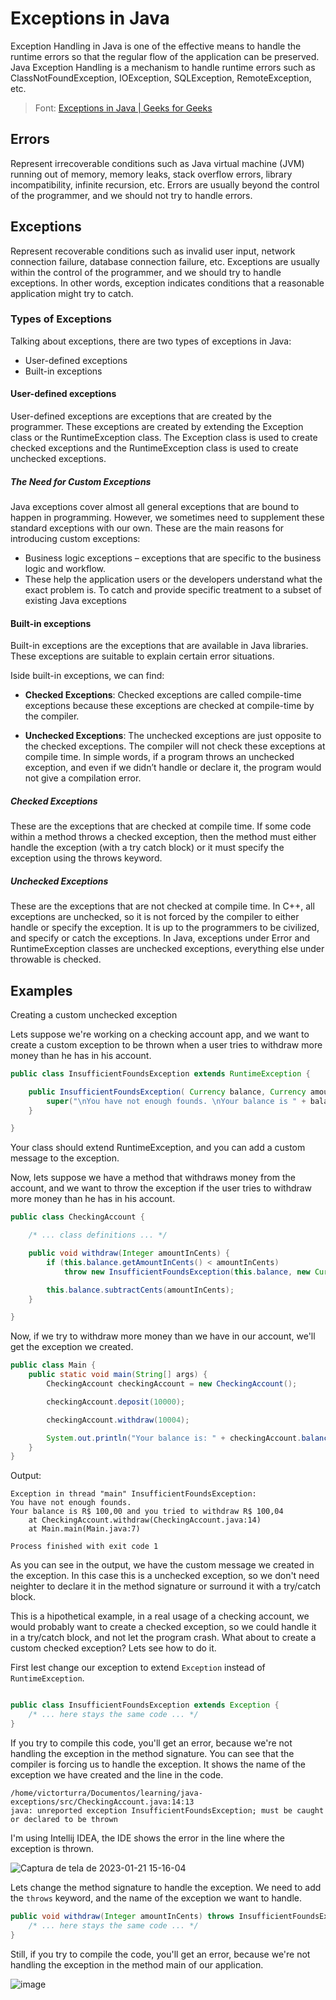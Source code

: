 # Exceptions in Java

Exception Handling in Java is one of the effective means to handle the runtime errors so that the regular flow of the application can be preserved. Java Exception Handling is a mechanism to handle runtime errors such as ClassNotFoundException, IOException, SQLException, RemoteException, etc.

> Font: [Exceptions in Java | Geeks for Geeks](https://www.geeksforgeeks.org/exceptions-in-java/)

## Errors
Represent irrecoverable conditions such as Java virtual machine (JVM) running out of memory, memory leaks, stack overflow errors, library incompatibility, infinite recursion, etc. Errors are usually beyond the control of the programmer, and we should not try to handle errors.

## Exceptions
Represent recoverable conditions such as invalid user input, network connection failure, database connection failure, etc. Exceptions are usually within the control of the programmer, and we should try to handle exceptions. In other words, exception indicates conditions that a reasonable application might try to catch.

### Types of Exceptions
Talking about exceptions, there are two types of exceptions in Java:
- User-defined exceptions
- Built-in exceptions

#### User-defined exceptions
User-defined exceptions are exceptions that are created by the programmer. These exceptions are created by extending the Exception class or the RuntimeException class. The Exception class is used to create checked exceptions and the RuntimeException class is used to create unchecked exceptions.

##### The Need for Custom Exceptions
Java exceptions cover almost all general exceptions that are bound to happen in programming.
However, we sometimes need to supplement these standard exceptions with our own. These are the main reasons for introducing custom exceptions:

- Business logic exceptions – exceptions that are specific to the business logic and workflow. 
- These help the application users or the developers understand what the exact problem is.
To catch and provide specific treatment to a subset of existing Java exceptions

#### Built-in exceptions
Built-in exceptions are the exceptions that are available in Java libraries. These exceptions are suitable to explain certain error situations.

Iside built-in exceptions, we can find:

- **Checked Exceptions**: Checked exceptions are called compile-time exceptions because these exceptions are checked at compile-time by the compiler.

- **Unchecked Exceptions**: The unchecked exceptions are just opposite to the checked exceptions. The compiler will not check these exceptions at compile time. In simple words, if a program throws an unchecked exception, and even if we didn’t handle or declare it, the program would not give a compilation error.

##### Checked Exceptions
These are the exceptions that are checked at compile time. If some code within a method throws a checked exception, then the method must either handle the exception (with a try catch block) or it must specify the exception using the throws keyword.

##### Unchecked Exceptions
These are the exceptions that are not checked at compile time. In C++, all exceptions are unchecked, so it is not forced by the compiler to either handle or specify the exception. It is up to the programmers to be civilized, and specify or catch the exceptions. In Java, exceptions under Error and RuntimeException classes are unchecked exceptions, everything else under throwable is checked.

## Examples

Creating a custom unchecked exception

Lets suppose we're working on a checking account app, and we want to create a custom exception to be thrown when a user tries to withdraw more money than he has in his account.


```java
public class InsufficientFoundsException extends RuntimeException {

    public InsufficientFoundsException( Currency balance, Currency amountInCents ) {
        super("\nYou have not enough founds. \nYour balance is " + balance + " and you tried to withdraw " + amountInCents);
    }

}
```

Your class should extend RuntimeException, and you can add a custom message to the exception.

Now, lets suppose we have a method that withdraws money from the account, and we want to throw the exception if the user tries to withdraw more money than he has in his account.

```java
public class CheckingAccount {

    /* ... class definitions ... */

    public void withdraw(Integer amountInCents) {
        if (this.balance.getAmountInCents() < amountInCents)
            throw new InsufficientFoundsException(this.balance, new Currency(amountInCents));

        this.balance.subtractCents(amountInCents);
    }

}
```

Now, if we try to withdraw more money than we have in our account, we'll get the exception we created.

```java
public class Main {
    public static void main(String[] args) {
        CheckingAccount checkingAccount = new CheckingAccount();

        checkingAccount.deposit(10000);

        checkingAccount.withdraw(10004);

        System.out.println("Your balance is: " + checkingAccount.balance);
    }
}
```

Output:

```
Exception in thread "main" InsufficientFoundsException: 
You have not enough founds. 
Your balance is R$ 100,00 and you tried to withdraw R$ 100,04
	at CheckingAccount.withdraw(CheckingAccount.java:14)
	at Main.main(Main.java:7)

Process finished with exit code 1
```

As you can see in the output, we have the custom message we created in the exception. In this case this is a unchecked exception, so we don't need neighter to declare it in the method signature or surround it with a try/catch block.

This is a hipothetical example, in a real usage of a checking account, we would probably want to create a checked exception, so we could handle it in a try/catch block, and not let the program crash. What about to create a custom checked exception? Lets see how to do it.

First lest change our exception to extend `Exception` instead of `RuntimeException`.

```java

public class InsufficientFoundsException extends Exception {
    /* ... here stays the same code ... */
}
```

If you try to compile this code, you'll get an error, because we're not handling the exception in the method signature. You can see that the compiler is forcing us to handle the exception. It shows the name of the exception we have created and the line in the code.

```
/home/victorturra/Documentos/learning/java-exceptions/src/CheckingAccount.java:14:13
java: unreported exception InsufficientFoundsException; must be caught or declared to be thrown
```

I'm using Intellij IDEA, the IDE shows the error in the line where the exception is thrown.

![Captura de tela de 2023-01-21 15-16-04](https://user-images.githubusercontent.com/59932737/213881405-3e84f70c-ac5e-4f82-b96c-d116aa3268a5.png)

Lets change the method signature to handle the exception. We need to add the `throws` keyword, and the name of the exception we want to handle.

```java
public void withdraw(Integer amountInCents) throws InsufficientFoundsException {
    /* ... here stays the same code ... */
}
```

Still, if you try to compile the code, you'll get an error, because we're not handling the exception in the method main of our application.

![image](https://user-images.githubusercontent.com/59932737/213881460-52c0567c-d554-4cd9-9525-d7380af5ca53.png)


```java




